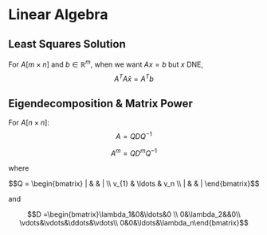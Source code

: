 # Linear Algebra

## Least Squares Solution

For $A [m\times n]$ and $b \in \mathbb{R}^m$, when we want $Ax = b$ but $x$ DNE,
$$A^{T}A\hat{x} = A^{T}b$$

## Eigendecomposition & Matrix Power

For $A [n\times n]$:
$$A = QDQ^{-1}$$

$$A^m = QD^mQ^{-1}$$

where 

$$Q = \begin{bmatrix} | & & | \\ v_{1} & \ldots & v_n \\ | & & | \end{bmatrix}$$ 

and 

$$D =\begin{bmatrix}\lambda_1&0&\ldots&0 \\ 0&\lambda_2&&0\\ \vdots&\vdots&\ddots&\vdots\\ 0&0&\ldots&\lambda_n\end{bmatrix}$$